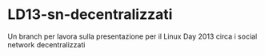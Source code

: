 LD13-sn-decentralizzati
=======================

Un branch per lavora sulla presentazione per il Linux Day 2013 circa i social network decentralizzati
